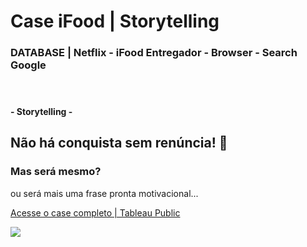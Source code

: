 # Case iFood | Storytelling
### DATABASE | Netflix - iFood Entregador - Browser - Search Google

ㅤ
ㅤ
#### - Storytelling - 
## Não há conquista sem renúncia! 🎯
### Mas será mesmo?
ou será mais uma frase pronta motivacional...

[Acesse o case completo | Tableau Public](https://public.tableau.com/app/profile/dem.trio.da.costa.fragoso/viz/CASE_IFOOD/DemtrioFragoso-CaseIfood)
  
  
![](https://github.com/demetriofragoso/Case--iFood--Storytelling/blob/main/Data%20Visualization.gif)
